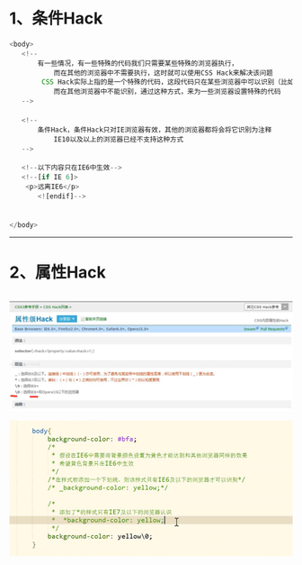 # 1、条件Hack

```javascript
<body>
   <!--
       有一些情况，有一些特殊的代码我们只需要某些特殊的浏览器执行，
           而在其他的浏览器中不需要执行，这时就可以使用CSS Hack来解决该问题
        CSS Hack实际上指的是一个特殊的代码，这段代码只在某些浏览器中可以识别（比如：IE浏览器）
           而在其他浏览器中不能识别，通过这种方式，来为一些浏览器设置特殊的代码
   -->

   <!--
       条件Hack，条件Hack只对IE浏览器有效，其他的浏览器都将会将它识别为注释
           IE10以及以上的浏览器已经不支持这种方式
   -->

   <!--以下内容只在IE6中生效-->
   <!--[if IE 6]>
    <p>远离IE6</p>
       <![endif]-->


</body>
```



---

# 2、属性Hack

```javascript

```



![](images/WEBRESOURCE184ebd53afe9c51ddbf2443537ca9c3c截图.png)





![](images/WEBRESOURCE4d3b7254b367f868ae07dbc217bd3a84截图.png)





















